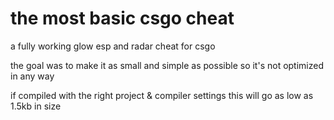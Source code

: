 # the most basic csgo cheat

 a fully working glow esp and radar cheat for csgo

 the goal was to make it as small and simple as possible so it's not optimized in any way

 if compiled with the right project & compiler settings this will go as low as 1.5kb in size
